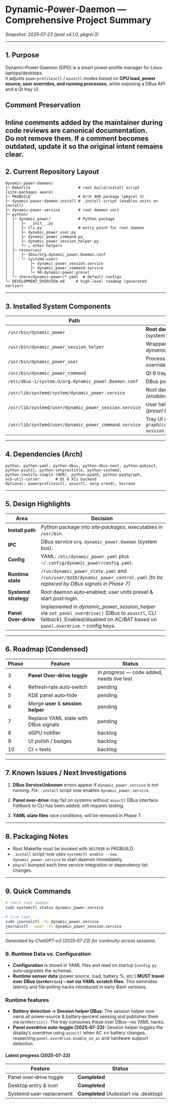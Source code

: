 
# Dynamic‑Power‑Daemon — Comprehensive Project Summary  
*Snapshot: 2025‑07‑23 (post v4.1.0, pkgrel 3)*  

---

## 1. Purpose

Dynamic‑Power‑Daemon (DPD) is a smart power‑profile manager for Linux laptops/desktops.  
It adjusts `powerprofilesctl` / `asusctl` modes based on **CPU load, power source,
user overrides, and running processes**, while exposing a DBus API and a Qt tray UI.

## Comment Preservation

Inline comments added by the maintainer during code reviews are **canonical documentation**.  
**Do not remove them.** If a comment becomes outdated, update it so the original intent remains clear.
---

## 2. Current Repository Layout

```
dynamic-power-daemon/
├─ Makefile                     # root build/install script (site‑packages aware)
├─ PKGBUILD                     # Arch AUR package (pkgrel 3)
├─ dynamic-power-daemon.install # .install script (enables units on install)
├─ dynamic-power.service        # root daemon unit
├─ python/
│  ├─ dynamic_power/            # Python package
│  │   ├─ __init__.py
│  │   ├─ cli.py                # entry point for root daemon
│  │   ├─ dynamic_power_user.py
│  │   ├─ dynamic_power_command.py
│  │   ├─ dynamic_power_session_helper.py
│  │   └─ … other helpers
│  ├─ resources/
│  │   ├─ dbus/org.dynamic_power.Daemon.conf
│  │   └─ systemd-user/
│  │       ├─ dynamic_power_session.service
│  │       ├─ dynamic_power_command.service
│  │       └─ 90-dynamic-power.preset
│  └─ share/dynamic-power/*.yaml  # default configs
└─ DEVELOPMENT_OVERVIEW.md     # high‑level roadmap (generated earlier)
```

---

## 3. Installed System Components

| Path | Role |
|------|------|
| `/usr/bin/dynamic_power` | **Root daemon** (system unit) |
| `/usr/bin/dynamic_power_session_helper` | Wrapper that starts *dynamic_power_user* |
| `/usr/bin/dynamic_power_user` | Process matcher & override sender |
| `/usr/bin/dynamic_power_command` | Qt 6 tray UI |
| `/etc/dbus-1/system.d/org.dynamic_power.Daemon.conf` | DBus policy |
| `/usr/lib/systemd/system/dynamic_power.service` | Root daemon unit *(enabled, started)* |
| `/usr/lib/systemd/user/dynamic_power_session.service` | User helper unit *(preset Enabled)* |
| `/usr/lib/systemd/user/dynamic_power_command.service` | Tray UI unit *(after `graphical-session.target`)* |

---

## 4. Dependencies (Arch)

```
python, python-yaml, python-dbus, python-dbus-next, python-gobject,
python-psutil, python-setproctitle, python-systemd,
python-inotify-simple (AUR), python-pyqt6, python-pyqtgraph,
xcb-util-cursor       # Qt 6 X11 backend
Optional: powerprofilesctl, asusctl, xorg-xrandr, kscreen
```

---

## 5. Design Highlights

| Area | Decision |
|------|----------|
| **Install path** | Python package into *site‑packages*, executables in `/usr/bin`. |
| **IPC** | DBus service `org.dynamic_power.Daemon` (system bus). |
| **Config** | YAML: `/etc/dynamic_power.yaml` plus `~/.config/dynamic_power/config.yaml`. |
| **Runtime state** | `/run/dynamic_power_state.yaml` and `/run/user/$UID/dynamic_power_control.yaml` *(to be replaced by DBus signals in Phase 7)* |
| **Systemd strategy** | Root daemon auto‑enabled; user units preset & start post‑login. |
| **Panel Over‑drive** | Implemented in *dynamic_power_session_helper* via `set_panel_overdrive()` (DBus to `asusctl`, CLI fallback). Enabled/disabled on AC/BAT based on `panel.overdrive.*` config keys. |

---

## 6. Roadmap (Condensed)

| Phase | Feature | Status |
|-------|---------|--------|
| 3 | **Panel Over‑drive toggle** | *In progress* — code added, needs live test |
| 4 | Refresh‑rate auto‑switch | pending |
| 5 | KDE panel auto‑hide | pending |
| 6 | Merge **user** & **session helper** | pending |
| 7 | Replace YAML state with DBus signals | pending |
| 8 | dGPU notifier | backlog |
| 9 | UI polish / badges | backlog |
| 10 | CI + tests | backlog |

---

## 7. Known Issues / Next Investigations

1. **DBus ServiceUnknown** errors appear if `dynamic_power.service` is not running.
   *Fix*: `.install` script now enables `dynamic_power.service`.

2. **Panel over‑drive** may fail on systems without `asusctl` DBus interface.
   *Fallback* to CLI has been added; still requires testing.

3. **YAML state files** race conditions; will be removed in Phase 7.

---

## 8. Packaging Notes

* Root Makefile must be invoked with `DESTDIR` in PKGBUILD.
* `.install` script now uses `systemctl enable --now dynamic_power.service` to start daemon immediately.
* `pkgrel` bumped each time service integration or dependency list changes.

---

## 9. Quick Commands

```bash
# check root daemon
sudo systemctl status dynamic_power.service

# live logs
sudo journalctl -fu dynamic_power.service
journalctl --user -fu dynamic_power_session.service
```

---

*Generated by ChatGPT‑o3 (2025‑07‑23) for continuity across sessions.*


### 9. Runtime Data vs. Configuration

* **Configuration** is stored in YAML files and read on startup (`config.py` auto‑upgrades the schema).
* **Runtime sensor data** (power source, load, battery %, etc.) **MUST travel over DBus (`GetMetrics`) – not via YAML scratch files.**
  This eliminates latency and file‑polling hacks introduced in early Bash versions.


### Runtime features

* **Battery detection → Session helper DBus:** The session helper now owns all
  power‑source & battery‑percent sensing and publishes them via
  `GetMetrics()`. The tray consumes these over DBus—no YAML hacks.
* **Panel overdrive auto‑toggle (2025‑07‑23):** Session helper toggles the
  display’s overdrive using `asusctl` when AC ↔ battery changes, respecting
  `panel.overdrive.enable_on_ac` and hardware support detection.


#### Latest progress (2025‑07‑23)

| Feature | Status |
|---------|--------|
| Panel over‑drive toggle | **Completed** |
| Desktop entry & icon | **Completed** |
| Systemd‑user replacement | **Completed** (Autostart via .desktop) |

